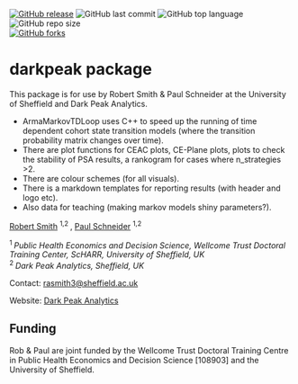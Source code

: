 [![GitHub release](https://img.shields.io/badge/R-HEDS-green)](https://img.shields.io/badge/R-hello-green)
![GitHub last commit](https://img.shields.io/github/last-commit/RobertASmith/darkpeak?color=red&style=plastic)
![GitHub top language](https://img.shields.io/github/languages/top/RobertASmith/darkpeak?style=plastic)
![GitHub repo size](https://img.shields.io/github/repo-size/RobertASmith/darkpeak?style=plastic)
<br>
[![GitHub forks](https://img.shields.io/github/forks/RobertASmith/darkpeak?style=social&label=Fork&maxAge=2592000)](https://GitHub.com/RobertASmith/darkpeak/network/)


# darkpeak package

This package is for use by Robert Smith & Paul Schneider at the University of Sheffield and Dark Peak Analytics.

- ArmaMarkovTDLoop uses C++ to speed up the running of time dependent cohort state transition models (where the transition probability matrix changes over time).
- There are plot functions for CEAC plots, CE-Plane plots, plots to check the stability of PSA results, a rankogram for cases where n_strategies >2.
- There are colour schemes (for all visuals).
- There is a markdown templates for reporting results (with header and logo etc).
- Also data for teaching (making markov models shiny parameters?).

[Robert Smith](https://www.linkedin.com/in/robert-smith-53b28438) <sup> 1,2 </sup>, [Paul Schneider](https://www.sheffield.ac.uk/scharr/staff-pgrs/studentprofiles/paulschneider) <sup> 1,2

<sup> 1 </sup> *Public Health Economics and Decision Science, Wellcome Trust Doctoral Training Center, ScHARR, University of Sheffield, UK* <br>
<sup> 2 </sup> *Dark Peak Analytics, Sheffield, UK*

Contact: rasmith3@sheffield.ac.uk

Website: [Dark Peak Analytics](https://www.darkpeakanalytics.com)

## Funding
Rob & Paul are joint funded by the Wellcome Trust Doctoral Training Centre in Public Health Economics and Decision Science [108903] and the University of Sheffield.
